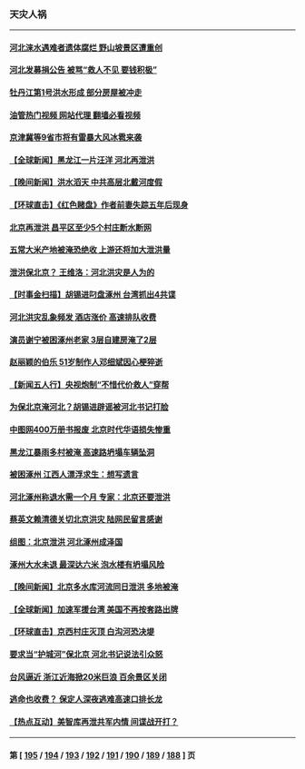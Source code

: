 ### 天灾人祸
---
#### [河北涞水遇难者遗体腐烂 野山坡景区遭重创](../../pages/ncid280/n14048004.md?08042045) 
#### [河北发募捐公告 被骂“救人不见 要钱积极”](../../pages/ncid280/n14047895.md?08042045) 
#### [牡丹江第1号洪水形成 部分房屋被冲走](../../pages/ncid280/n14047976.md?08042045) 
#### [油管热门视频 网站代理 翻墙必看视频](http://138.2.39.72:81/youtube.html?epic-marker?08042045)
#### [京津冀等9省市将有雷暴大风冰雹来袭](../../pages/ncid280/n14047929.md?08042045) 
#### [【全球新闻】黑龙江一片汪洋 河北再泄洪](../../pages/ncid280/n14047941.md?08042045) 
#### [【晚间新闻】洪水滔天 中共高层北戴河度假](../../pages/ncid280/n14047940.md?08042045) 
#### [【环球直击】《红色赌盘》作者前妻失踪五年后现身](../../pages/ncid280/n14047578.md?08042045) 
#### [北京再泄洪 昌平区至少5个村庄断水断网](../../pages/ncid280/n14047746.md?08042045) 
#### [五常大米产地被淹恐绝收 上游还将加大泄洪量](../../pages/ncid280/n14047739.md?08042045) 
#### [泄洪保北京？ 王维洛：河北洪灾是人为的](../../pages/ncid280/n14047470.md?08042045) 
#### [【时事金扫描】胡锡进叼盘涿州 台湾抓出4共谍](../../pages/ncid280/n14047748.md?08042045) 
#### [河北洪灾乱象频发 酒店涨价 高速排队收费](../../pages/ncid280/n14047742.md?08042045) 
#### [演员谢宁被困涿州老家 3层自建房淹了2层](../../pages/ncid280/n14047541.md?08042045) 
#### [赵丽颖的伯乐 51岁制作人邓细斌因心梗猝逝](../../pages/ncid280/n14047627.md?08042045) 
#### [【新闻五人行】央视炮制“不惜代价救人”穿帮](../../pages/ncid280/n14047496.md?08042045) 
#### [为保北京淹河北？胡锡进辟谣被河北书记打脸](../../pages/ncid280/n14047466.md?08042045) 
#### [中图网400万册书报废 北京时代华语损失惨重](../../pages/ncid280/n14047308.md?08042045) 
#### [黑龙江暴雨多村被淹 高速路坍塌车辆坠洞](../../pages/ncid280/n14047287.md?08042045) 
#### [被困涿州 江西人漂浮求生：想写遗言](../../pages/ncid280/n14047292.md?08042045) 
#### [河北涿州称退水需一个月 专家：北京还要泄洪](../../pages/ncid280/n14047266.md?08042045) 
#### [蔡英文赖清德关切北京洪灾 陆网民留言感谢](../../pages/ncid280/n14047236.md?08042045) 
#### [组图：北京泄洪 河北涿州成泽国](../../pages/ncid280/n14047049.md?08042045) 
#### [涿州大水未退 最深达六米 泡水楼有坍塌风险](../../pages/ncid280/n14046988.md?08042045) 
#### [【晚间新闻】北京多水库河流同日泄洪 多地被淹](../../pages/ncid280/n14047174.md?08042045) 
#### [【全球新闻】加速军援台湾 美国不再按套路出牌](../../pages/ncid280/n14047175.md?08042045) 
#### [【环球直击】京西村庄灭顶 白沟河恐决堤](../../pages/ncid280/n14046822.md?08042045) 
#### [要求当“护城河”保北京 河北书记说法引众怒](../../pages/ncid280/n14047073.md?08042045) 
#### [台风逼近 浙江近海掀20米巨浪 百余景区关闭](../../pages/ncid280/n14047034.md?08042045) 
#### [逃命也收费？ 保定人深夜逃难高速口排长龙](../../pages/ncid280/n14046943.md?08042045) 
#### [【热点互动】美智库再泄共军内情 间谍战开打？](../../pages/ncid280/n14046859.md?08042045) 

---
#### 第 [ [195](./195.md?08042045) / [194](./194.md?08042045) / [193](./193.md?08042045) / [192](./192.md?08042045) / [191](./191.md?08042045) / [190](./190.md?08042045) / [189](./189.md?08042045) / [188](./188.md?08042045) ] 页
